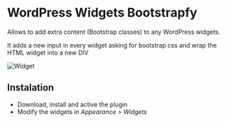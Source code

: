 # WordPress Widgets Bootstrapfy

Allows to add extra content (Bootstrap classes) to any WordPress widgets.

It adds a new input in every widget asking for bootstrap css and wrap the HTML widget into a new DIV

![Widget](http://sentidoweb.com/wp-content/uploads/2016/06/widget.png)

## Instalation

* Download, install and active the plugin
* Modify the widgets in *Appearance > Widgets*
